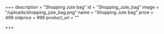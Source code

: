 +++
description = "Shopping Jute bag"
id = "Shopping_Jute_bag"
image = "/uploads/shopping_jute_bag.png"
name = "Shopping Jute bag"
price = 499
oldprice = 999
product_url = ""

+++
